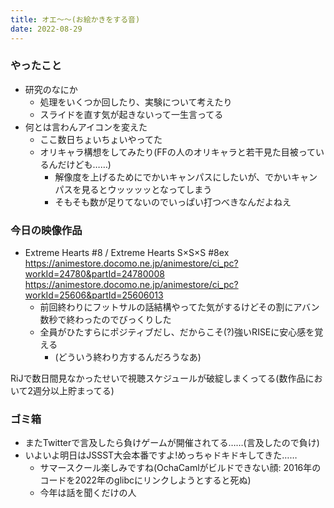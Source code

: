 ```yaml
---
title: オエ～～(お絵かきをする音)
date: 2022-08-29
---
```


### やったこと
+ 研究のなにか
  + 処理をいくつか回したり、実験について考えたり
  + スライドを直す気が起きないって一生言ってる
+ 何とは言わんアイコンを変えた
  + ここ数日ちょいちょいやってた
  + オリキャラ構想をしてみたり(FFの人のオリキャラと若干見た目被っているんだけども……)
    + 解像度を上げるためにでかいキャンパスにしたいが、でかいキャンパスを見るとウッッッッとなってしまう
    + そもそも数が足りてないのでいっぱい打つべきなんだよねえ

### 今日の映像作品
+ Extreme Hearts #8 / Extreme Hearts S×S×S #8ex <https://animestore.docomo.ne.jp/animestore/ci_pc?workId=24780&partId=24780008> <https://animestore.docomo.ne.jp/animestore/ci_pc?workId=25606&partId=25606013>
  + 前回終わりにフットサルの話結構やってた気がするけどその割にアバン数秒で終わったのでびっくりした
  + 全員がひたすらにポジティブだし、だからこそ(?)強いRISEに安心感を覚える
    + (どういう終わり方するんだろうなあ)

RiJで数日間見なかったせいで視聴スケジュールが破綻しまくってる(数作品において2週分以上貯まってる)

### ゴミ箱
+ またTwitterで言及したら負けゲームが開催されてる……(言及したので負け)
+ いよいよ明日はJSSST大会本番ですよ!めっちゃドキドキしてきた……
  + サマースクール楽しみですね(OchaCamlがビルドできない顔: 2016年のコードを2022年のglibcにリンクしようとすると死ぬ)
  + 今年は話を聞くだけの人
